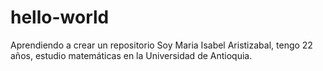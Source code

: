 # hello-world
Aprendiendo a crear un repositorio
Soy Maria Isabel Aristizabal, tengo 22 años, estudio matemáticas en la Universidad de Antioquia. 
